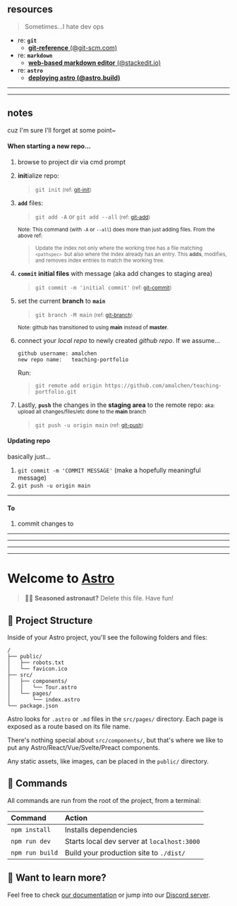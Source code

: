 ## resources
> Sometimes...I hate dev ops

- re: **``git``**
  -  [**git-reference** (@git-scm.com)](https://git-scm.com/docs)
- re: **``markdown``**
  - [**web-based markdown editor** (@stackedit.io)](https://stackedit.io/app)
- re: **``astro``**
  -  [**deploying astro (@astro.build)**](https://docs.astro.build/guides/deploy)

---
---

## notes
cuz I'm sure I'll forget at some point~

#### When starting a new repo...
1. browse to project dir via cmd prompt

2. **init**ialize repo: 
   > ``git init`` <small>(ref: [git-init](https://git-scm.com/docs/git-init))</small>

3. **``add``** files:
   >  ``git add -A`` or  ``git add --all`` <small>(ref: [git-add](https://git-scm.com/docs/git-add))</small>

   <small>Note: This command (with ``-A`` or ``--all``) does more than just adding files. From the above ref:</small>
   > <small>Update the index not only where the working tree has a file matching ``<pathspec> ``but also where the index already has an entry. This **adds**, modifies, and removes index entries to match the working tree.</small>

4. **``commit`` initial files** with message (aka add changes to staging area)
   > ``git commit -m 'initial commit'`` <small>(ref: [git-commit](https://git-scm.com/docs/git-commit))</small>

5. set the current **branch** to **``main``**
   >  ``git branch -M main`` <small>(ref: [git-branch](https://git-scm.com/docs/git-branch))</small>

   <small>Note: github has transitioned to using **main** instead of **master**.</small>  

6. connect your *local repo* to newly created *github repo*. If we assume...
   ```
   github username: amalchen
   new repo name:   teaching-portfolio
   ```
   Run:
   > ``git remote add origin https://github.com/amalchen/teaching-portfolio.git``

7. Lastly, **``push``** the changes in the  **staging area** to the remote repo: 
   <small> aka: upload all changes/files/etc done to the **main** branch</small>
   > ``git push -u origin main`` <small>(ref: [git-push](https://git-scm.com/docs/git-push))</small>


#### Updating repo
basically just...

1. ``git commit -m 'COMMIT MESSAGE'`` (make a hopefully meaningful message)
2. ``git push -u origin main``



---

#### To
1. commit changes to 


---
---
---
---












# Welcome to [Astro](https://astro.build)

> 🧑‍🚀 **Seasoned astronaut?** Delete this file. Have fun!

## 🚀 Project Structure

Inside of your Astro project, you'll see the following folders and files:

```
/
├── public/
│   ├── robots.txt
│   └── favicon.ico
├── src/
│   ├── components/
│   │   └── Tour.astro
│   └── pages/
│       └── index.astro
└── package.json
```

Astro looks for `.astro` or `.md` files in the `src/pages/` directory. Each page is exposed as a route based on its file name.

There's nothing special about `src/components/`, but that's where we like to put any Astro/React/Vue/Svelte/Preact components.

Any static assets, like images, can be placed in the `public/` directory.

## 🧞 Commands

All commands are run from the root of the project, from a terminal:

| Command         | Action                                      |
|:----------------|:--------------------------------------------|
| `npm install`   | Installs dependencies                       |
| `npm run dev`   | Starts local dev server at `localhost:3000` |
| `npm run build` | Build your production site to `./dist/`     |

## 👀 Want to learn more?

Feel free to check [our documentation](https://github.com/snowpackjs/astro) or jump into our [Discord server](https://astro.build/chat).
